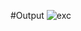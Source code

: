 #Output
![exc](https://github.com/aditya11phatak/Excel-Projects/assets/168259017/e742c804-e048-4434-98e3-2c53795bb609)
